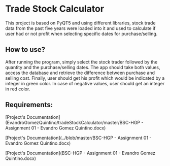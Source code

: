 # Trade Stock Calculator

This project is based on PyQT5 and using different libraries, stock trade data from the past five years were loaded into it and used to calculate if user had or not profit when selecting specific dates for purchase/selling.

## How to use?

After running the program, simply select the stock trader followed by the quantity and the purchase/selling dates. The app should take both values, access the database and retrieve the difference between purchase and selling cost.
Finally, user should get his profit which would be indicated by a integer in green color. In case of negative values, user should get an integer in red color.

## Requirements:


[Project's Documentation](EvandroGomezQuintino/tradeStockCalculator/master/BSC-HGP - Assignment 01 - Evandro Gomez Quintino.docx)


[Project's Documentation](../blob/master/BSC-HGP - Assignment 01 - Evandro Gomez Quintino.docx)

[Project's Documentation](BSC-HGP - Assignment 01 - Evandro Gomez Quintino.docx)